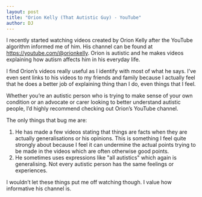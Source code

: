 ```yaml
---
layout: post
title: "Orion Kelly (That Autistic Guy) - YouTube"
author: DJ
---
```


I recently started watching videos created by Orion Kelly after the YouTube algorithm informed me of him. His channel can be found at <https://youtube.com/@orionkelly>. Orion is autistic and he makes videos explaining how autism affects him in his everyday life.

I find Orion’s videos really useful as I identify with most of what he says. I’ve even sent links to his videos to my friends and family because I actually feel that he does a better job of explaining thing than I do, even things that I feel.

Whether you’re an autistic person who is trying to make sense of your own condition or an advocate or carer looking to better understand autistic people, I’d highly recommend checking out Orion’s YouTube channel.

The only things that bug me are:
1. He has made a few videos stating that things are facts when they are actually generalisations or his opinions. This is something I feel quite strongly about because I feel it can undermine the actual points trying to be made in the videos which are often otherwise good points. 
2. He sometimes uses expressions like "all autistics" which again is generalising.  Not every autistic person has the same feelings or experiences.

I wouldn’t let these things put me off watching though.  I value how informative his channel is.